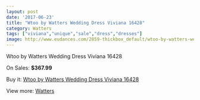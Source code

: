 ```yaml
---
layout: post
date: '2017-06-23'
title: "Wtoo by Watters Wedding Dress Viviana 16428"
category: Watters
tags: ["viviana","unique","sale","dress","dresses"]
image: http://www.eudances.com/2859-thickbox_default/wtoo-by-watters-wedding-dress-viviana-16428.jpg
---
```

Wtoo by Watters Wedding Dress Viviana 16428

On Sales: **$367.99**
<a href="https://www.eudances.com/en/watters/982-wtoo-by-watters-wedding-dress-viviana-16428.html"><amp-img layout="responsive" width="600" height="600" src="//www.eudances.com/2859-thickbox_default/wtoo-by-watters-wedding-dress-viviana-16428.jpg" alt="Wtoo by Watters Wedding Dress Viviana 16428 0" /></a>

Buy it: [Wtoo by Watters Wedding Dress Viviana 16428](https://www.eudances.com/en/watters/982-wtoo-by-watters-wedding-dress-viviana-16428.html "Wtoo by Watters Wedding Dress Viviana 16428")

View more: [Watters](https://www.eudances.com/en/12-watters "Watters")